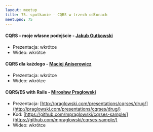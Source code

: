 ```yaml
---
layout: meetup
title: 75. spotkanie - CQRS w trzech odłonach
meetupno: 75
---
```


#### CQRS – moje własne podejście  - [Jakub Gutkowski](https://twitter.com/gutek)
* Prezentacja: wkrótce
* Wideo: wkrótce

#### CQRS dla każdego - [Maciej Aniserowicz](https://twitter.com/maniserowicz)
* Prezentacja: wkrótce
* Wideo: wkrótce

#### CQRS/ES with Rails - [Mirosław Pragłowski](https://twitter.com/mpraglowski)
* Prezentacja: [http://praglowski.com/presentations/cqrses/drug/](http://praglowski.com/presentations/cqrses/drug/)
* Kod: [https://github.com/mpraglowski/cqrses-sample/](https://github.com/mpraglowski/cqrses-sample/)
* Wideo: wkrótce
